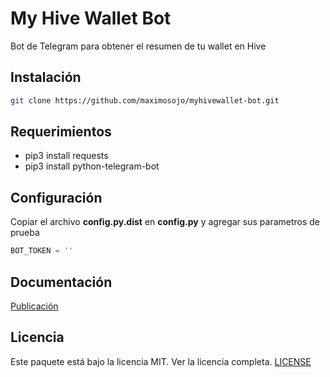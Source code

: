 # My Hive Wallet Bot

Bot de Telegram para obtener el resumen de tu wallet en Hive

## Instalación

``` bash
git clone https://github.com/maximosojo/myhivewallet-bot.git
```
## Requerimientos

- pip3 install requests
- pip3 install python-telegram-bot

## Configuración

Copiar el archivo **config.py.dist** en **config.py** y agregar sus parametros de prueba

``` python
BOT_TOKEN = ''
```

## Documentación

[Publicación](Resources/doc/nstall.md)

## Licencia

Este paquete está bajo la licencia MIT. Ver la licencia completa. [LICENSE](LICENSE)